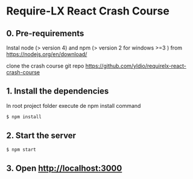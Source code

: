 # Require-LX React Crash Course

## 0. Pre-requirements

Instal node (> version 4) and npm (> version 2 for windows >=3 ) from https://nodejs.org/en/download/

clone the crash course git repo https://github.com/yldio/requirelx-react-crash-course

## 1. Install the dependencies

In root project folder execute de npm install command

```bash
$ npm install
```

## 2. Start the server

```bash
$ npm start
```

## 3. Open [http://localhost:3000](http://localhost:3000)
